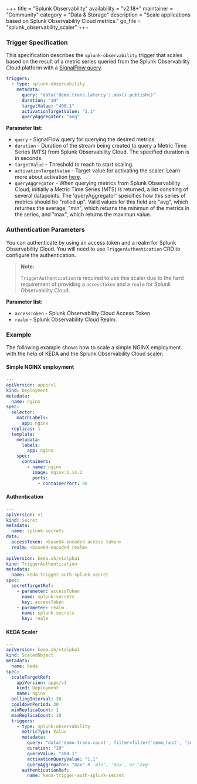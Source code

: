 +++
title = "Splunk Observability"
availability = "v2.18+"
maintainer = "Community"
category = "Data & Storage"
description = "Scale applications based on Splunk Observability Cloud metrics."
go_file = "splunk_observability_scaler"
+++

### Trigger Specification

This specification describes the `splunk-observability` trigger that scales based on the result of a metric series queried from the Splunk Observability Cloud platform with a [SignalFlow query](https://dev.splunk.com/observability/docs/signalflow/).


```yaml
triggers:
  - type: splunk-observability
    metadata:
      query: "data('demo.trans.latency').max().publish()"
      duration: "10"
      targetValue: "400.1"
      activationTargetValue: "1.1"
      queryAggregator: "avg"
```

**Parameter list:**

- `query` - SignalFlow query for querying the desired metrics.
- `duration` - Duration of the stream being created to query a Metric Time Series (MTS) from Splunk Observability Cloud. The specified duration is in seconds.
- `targetValue` - Threshold to reach to start scaling.
- `activationTargetValue` - Target value for activating the scaler. Learn more about activation [here](./../concepts/scaling-deployments.md#activating-and-scaling-thresholds).
- `queryAggregator` - When querying metrics from Splunk Observability Cloud, initially a Metric Time Series (MTS) is returned, a list consiting of several datapoints. The 'queryAggregator' speicifies how this series of metrics should be "rolled up". Valid values for this field are "avg", which returnes the average, "min", which returns the minimun of the metrics in the series, and "max", which returns the maximun value.

### Authentication Parameters

You can authenticate by using an access token and a realm for Splunk Observability Cloud. You will need to use `TriggerAuthentication` CRD to configure the authentication.

> **Note:**
>
> `TriggerAuthentication` is required to use this scaler due to the hard requirement of providing a `accessToken` and a `realm` for Splunk Observability Cloud.

**Parameter list:**

- `accessToken` - Splunk Observability Cloud Access Token.
- `realm` - Splunk Observability Cloud Realm.

### Example

The following example shows how to scale a simple NGINX employment with the help of KEDA and the Splunk Observability Cloud scaler:

#### Simple NGINX employment

```yaml
---
apiVersion: apps/v1
kind: Deployment
metadata:
  name: nginx
spec:
  selector:
    matchLabels:
      app: nginx
  replicas: 1
  template:
    metadata:
      labels:
        app: nginx
    spec:
      containers:
        - name: nginx
          image: nginx:1.14.2
          ports:
            - containerPort: 80
```

#### Authentication

```yaml
---
apiVersion: v1
kind: Secret
metadata:
  name: splunk-secrets
data:
  accessToken: <base64-encoded access token>
  realm: <base64-encoded realm>
---
apiVersion: keda.sh/v1alpha1
kind: TriggerAuthentication
metadata:
  name: keda-trigger-auth-splunk-secret
spec:
  secretTargetRef:
    - parameter: accessToken
      name: splunk-secrets
      key: accessToken
    - parameter: realm
      name: splunk-secrets
      key: realm
```

#### KEDA Scaler

```yaml
---
apiVersion: keda.sh/v1alpha1
kind: ScaledObject
metadata:
  name: keda
spec:
  scaleTargetRef:
    apiVersion: apps/v1
    kind: Deployment
    name: nginx
  pollingInterval: 30
  cooldownPeriod: 30
  minReplicaCount: 1
  maxReplicaCount: 10
  triggers:
    - type: splunk-observability
      metricType: Value
      metadata:
        query: "data('demo.trans.count', filter=filter('demo_host', 'server6'), rollup='rate').sum(by=['demo_host']).publish()"
        duration: "10"
        queryValue: "400.1"
        activationQueryValue: "1.1"
        queryAggregator: "max" # 'min', 'max', or 'avg'
      authenticationRef:
        name: keda-trigger-auth-splunk-secret
```